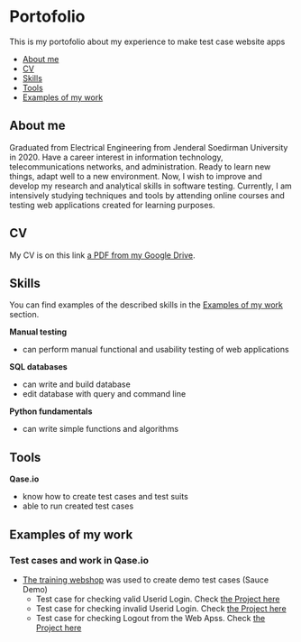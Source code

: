 # Portofolio
This is my portofolio about my experience to make test case website apps
- [About me](#about-me)
- [CV](#cv)
- [Skills](#skills)
- [Tools](#tools)
- [Examples of my work](#examples-of-my-work)

## About me
Graduated from Electrical Engineering from Jenderal Soedirman University in 2020. Have a career interest in information technology, telecommunications networks, and administration. Ready to learn new things, adapt well to a new environment.
Now, I wish to improve and develop my research and analytical skills in software testing. Currently, I am intensively studying techniques and tools by attending online courses and testing web applications created for learning purposes.

## CV
My CV is on this link [a PDF from my Google Drive](https://drive.google.com/drive/folders/1Qa1s0lAEkemDkrai3LFq-NahyCqbcZIT?usp=sharing).

## Skills

You can find examples of the described skills in the [Examples of my work](#examples-of-my-work) section.

__Manual testing__
  * can perform manual functional and usability testing of web applications
  
__SQL databases__
  * can write and build database
  * edit database with query and command line

__Python fundamentals__
  * can write simple functions and algorithms

## Tools

__Qase.io__
  * know how to create test cases and test suits
  * able to run created test cases

## Examples of my work

### Test cases and work in Qase.io
- [The training webshop](https://www.saucedemo.com/) was used to create demo test cases (Sauce Demo)
   * Test case for checking valid Userid Login. Check [the Project here](https://docs.google.com/spreadsheets/d/1MtOasumDAcI5_2ctWpd9MNwLu0LAMfwSYHfc3iPtpOA/edit?usp=sharing)
   * Test case for checking invalid Userid Login. Check [the Project here](https://docs.google.com/spreadsheets/d/1tD7DqNO7pQX1jFroYjrv2Yx_Euzxcbb_jap3CLailM4/edit?usp=sharing)
   * Test case for checking Logout from the Web Apss. Check [the Project here](https://docs.google.com/spreadsheets/d/1imTcI4qRavo3aaaBIwWNntwX-YVE6ETTtg-L8oFqmv8/edit?usp=sharing)
   
